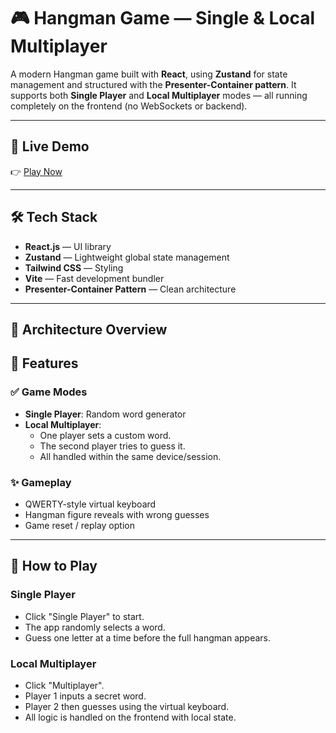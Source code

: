 # 🎮 Hangman Game — Single & Local Multiplayer

A modern Hangman game built with **React**, using **Zustand** for state management and structured with the **Presenter-Container pattern**. It supports both **Single Player** and **Local Multiplayer** modes — all running completely on the frontend (no WebSockets or backend).

---

## 🚀 Live Demo

👉 [Play Now](hangman-game-three-sable.vercel.app
)

---

## 🛠 Tech Stack

- **React.js** — UI library
- **Zustand** — Lightweight global state management
- **Tailwind CSS** — Styling 
- **Vite** — Fast development bundler
- **Presenter-Container Pattern** — Clean architecture

---

## 🧠 Architecture Overview



## 🎯 Features

### ✅ Game Modes

- **Single Player**: Random word generator
- **Local Multiplayer**: 
  - One player sets a custom word.
  - The second player tries to guess it.
  - All handled within the same device/session.

### ✨ Gameplay

- QWERTY-style virtual keyboard
- Hangman figure reveals with wrong guesses
- Game reset / replay option

---

## 🧩 How to Play

### Single Player
- Click "Single Player" to start.
- The app randomly selects a word.
- Guess one letter at a time before the full hangman appears.

### Local Multiplayer
- Click "Multiplayer".
- Player 1 inputs a secret word.
- Player 2 then guesses using the virtual keyboard.
- All logic is handled on the frontend with local state.


